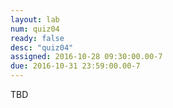 ```yaml
---
layout: lab 
num: quiz04 
ready: false
desc: "quiz04"
assigned: 2016-10-28 09:30:00.00-7
due: 2016-10-31 23:59:00.00-7
---
```

TBD